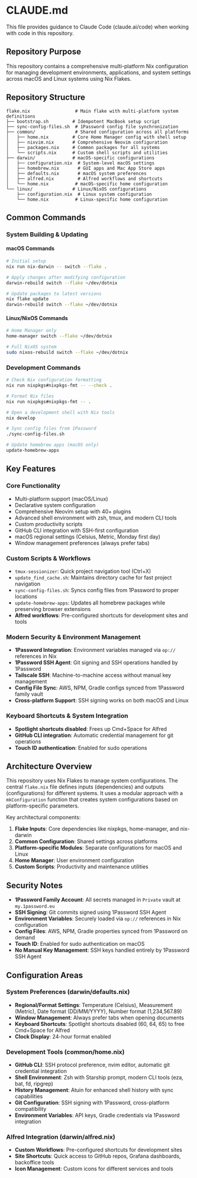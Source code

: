# CLAUDE.md

This file provides guidance to Claude Code (claude.ai/code) when working with code in this repository.

## Repository Purpose

This repository contains a comprehensive multi-platform Nix configuration for managing development environments, applications, and system settings across macOS and Linux systems using Nix Flakes.

## Repository Structure

```
flake.nix                 # Main flake with multi-platform system definitions
├── bootstrap.sh         # Idempotent MacBook setup script
├── sync-config-files.sh  # 1Password config file synchronization
├── common/               # Shared configuration across all platforms
│   ├── home.nix         # Core Home Manager config with shell setup
│   ├── nixvim.nix       # Comprehensive Neovim configuration
│   ├── packages.nix     # Common packages for all systems
│   └── scripts.nix      # Custom shell scripts and utilities
├── darwin/              # macOS-specific configurations
│   ├── configuration.nix  # System-level macOS settings
│   ├── homebrew.nix       # GUI apps and Mac App Store apps
│   ├── defaults.nix       # macOS system preferences
│   ├── alfred.nix         # Alfred workflows and shortcuts
│   └── home.nix          # macOS-specific home configuration
└── linux/               # Linux/NixOS configurations
    ├── configuration.nix  # Linux system configuration
    └── home.nix          # Linux-specific home configuration
```

## Common Commands

### System Building & Updating

#### macOS Commands
```bash
# Initial setup
nix run nix-darwin -- switch --flake .

# Apply changes after modifying configuration
darwin-rebuild switch --flake ~/dev/dotnix

# Update packages to latest versions
nix flake update
darwin-rebuild switch --flake ~/dev/dotnix
```

#### Linux/NixOS Commands
```bash
# Home Manager only
home-manager switch --flake ~/dev/dotnix

# Full NixOS system
sudo nixos-rebuild switch --flake ~/dev/dotnix
```

### Development Commands

```bash
# Check Nix configuration formatting
nix run nixpkgs#nixpkgs-fmt -- --check .

# Format Nix files
nix run nixpkgs#nixpkgs-fmt -- .

# Open a development shell with Nix tools
nix develop

# Sync config files from 1Password
./sync-config-files.sh

# Update homebrew apps (macOS only)
update-homebrew-apps
```

## Key Features

### Core Functionality
- Multi-platform support (macOS/Linux)
- Declarative system configuration
- Comprehensive Neovim setup with 40+ plugins
- Advanced shell environment with zsh, tmux, and modern CLI tools
- Custom productivity scripts
- GitHub CLI integration with SSH-first configuration
- macOS regional settings (Celsius, Metric, Monday first day)
- Window management preferences (always prefer tabs)

### Custom Scripts & Workflows
- `tmux-sessionizer`: Quick project navigation tool (Ctrl+X)
- `update_find_cache.sh`: Maintains directory cache for fast project navigation
- `sync-config-files.sh`: Syncs config files from 1Password to proper locations
- `update-homebrew-apps`: Updates all homebrew packages while preserving browser extensions
- **Alfred workflows**: Pre-configured shortcuts for development sites and tools

### Modern Security & Environment Management
- **1Password Integration**: Environment variables managed via `op://` references in Nix
- **1Password SSH Agent**: Git signing and SSH operations handled by 1Password
- **Tailscale SSH**: Machine-to-machine access without manual key management
- **Config File Sync**: AWS, NPM, Gradle configs synced from 1Password family vault
- **Cross-platform Support**: SSH signing works on both macOS and Linux

### Keyboard Shortcuts & System Integration
- **Spotlight shortcuts disabled**: Frees up Cmd+Space for Alfred
- **GitHub CLI integration**: Automatic credential management for git operations
- **Touch ID authentication**: Enabled for sudo operations

## Architecture Overview

This repository uses Nix Flakes to manage system configurations. The central `flake.nix` file defines inputs (dependencies) and outputs (configurations) for different systems. It uses a modular approach with a `mkConfiguration` function that creates system configurations based on platform-specific parameters.

Key architectural components:
1. **Flake Inputs**: Core dependencies like nixpkgs, home-manager, and nix-darwin
2. **Common Configuration**: Shared settings across platforms
3. **Platform-specific Modules**: Separate configurations for macOS and Linux
4. **Home Manager**: User environment configuration
5. **Custom Scripts**: Productivity and maintenance utilities

## Security Notes

- **1Password Family Account**: All secrets managed in `Private` vault at `my.1password.eu`
- **SSH Signing**: Git commits signed using 1Password SSH Agent
- **Environment Variables**: Securely loaded via `op://` references in Nix configuration
- **Config Files**: AWS, NPM, Gradle properties synced from 1Password on demand
- **Touch ID**: Enabled for sudo authentication on macOS
- **No Manual Key Management**: SSH keys handled entirely by 1Password SSH Agent

## Configuration Areas

### System Preferences (darwin/defaults.nix)
- **Regional/Format Settings**: Temperature (Celsius), Measurement (Metric), Date format (DD/MM/YYYY), Number format (1,234,567.89)
- **Window Management**: Always prefer tabs when opening documents
- **Keyboard Shortcuts**: Spotlight shortcuts disabled (60, 64, 65) to free Cmd+Space for Alfred
- **Clock Display**: 24-hour format enabled

### Development Tools (common/home.nix)
- **GitHub CLI**: SSH protocol preference, nvim editor, automatic git credential integration
- **Shell Environment**: Zsh with Starship prompt, modern CLI tools (eza, bat, fd, ripgrep)
- **History Management**: Atuin for enhanced shell history with sync capabilities
- **Git Configuration**: SSH signing with 1Password, cross-platform compatibility
- **Environment Variables**: API keys, Gradle credentials via 1Password integration

### Alfred Integration (darwin/alfred.nix)
- **Custom Workflows**: Pre-configured shortcuts for development sites
- **Site Shortcuts**: Quick access to GitHub repos, Grafana dashboards, backoffice tools
- **Icon Management**: Custom icons for different services and tools